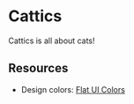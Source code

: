 # Cattics
Cattics is all about cats!

## Resources
- Design colors: [Flat UI Colors](http://flatuicolors.com/)
